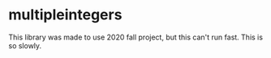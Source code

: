 # multipleintegers
This library was made to use 2020 fall project, but this can't run fast. This is so slowly.
